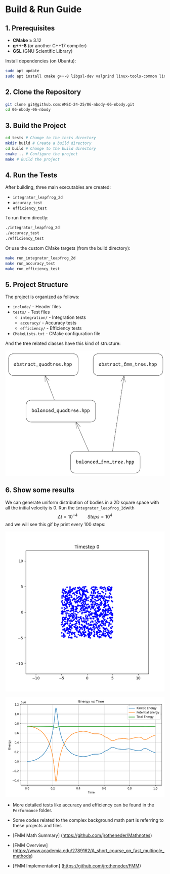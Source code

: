 # Build & Run Guide

## 1. Prerequisites

- **CMake** ≥ 3.12  
- **g++-8** (or another C++17 compiler)  
- **GSL** (GNU Scientific Library)

Install dependencies (on Ubuntu):

```sh
sudo apt update
sudo apt install cmake g++-8 libgsl-dev valgrind linux-tools-common linux-tools-generic
```

## 2. Clone the Repository

```sh
git clone git@github.com:AMSC-24-25/06-nbody-06-nbody.git
cd 06-nbody-06-nbody
```

## 3. Build the Project

```sh
cd tests # Change to the tests directory
mkdir build # Create a build directory
cd build # Change to the build directory
cmake .. # Configure the project
make # Build the project
```

## 4. Run the Tests

After building, three main executables are created:

- `integrator_leapfrog_2d`
- `accuracy_test`
- `efficiency_test`
  
To run them directly:

```sh
./integrator_leapfrog_2d
./accuracy_test
./efficiency_test
```

Or use the custom CMake targets (from the build directory):

```sh
make run_integrator_leapfrog_2d
make run_accuracy_test
make run_efficiency_test
```

## 5. Project Structure

The project is organized as follows:

- `include/` - Header files
- `tests/` - Test files
  - `integration/` - Integration tests
  - `accuracy/` - Accuracy tests
  - `efficiency/` - Efficiency tests
- `CMakeLists.txt` - CMake configuration file

And the tree related classes have this kind of structure:

![The Tree Files Relationship](tree.png)

## 6. Show some results

We can generate uniform distribution of bodies in a 2D square space with all the initial velocity is 0. Run the `integrator_leapfrog_2d`with $$\Delta t = 10^{-4} \qquad Steps = 10^4$$ and  we will see this gif by print every 100 steps:

![N-body Simulation Animation](tests/Integration/nbody_simulation.gif)

![The Enrgy Evolution](tests/Integration/energy_vs_time.png)

- More detailed tests like accuracy and efficiency can be found in the `Performance` folder.

- Some codes related to the complex background math part is referring to these projects and files

- [FMM Math Summary] (<https://github.com/jrotheneder/Mathnotes>)

- [FMM Overview] (<https://www.academia.edu/2789162/A_short_course_on_fast_multipole_methods>)

- [FMM Implementation] (<https://github.com/jrotheneder/FMM>)
